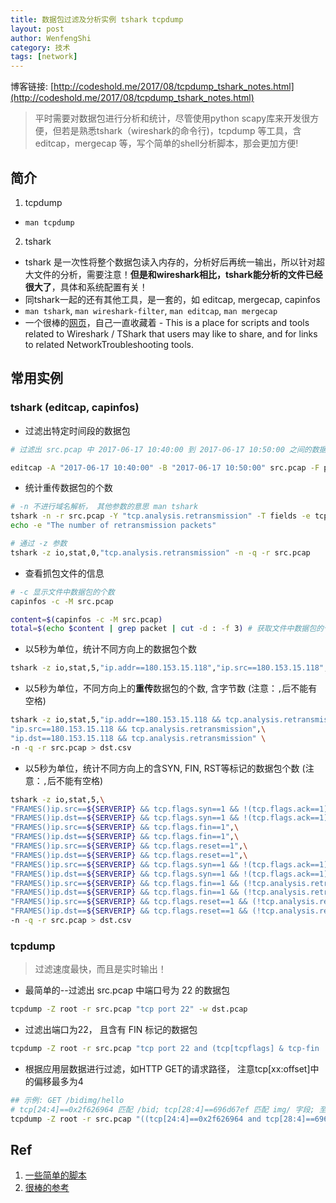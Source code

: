 ```yaml
---
title: 数据包过滤及分析实例 tshark tcpdump
layout: post
author: WenfengShi
category: 技术
tags: [network]
---
```


博客链接: [http://codeshold.me/2017/08/tcpdump_tshark_notes.html](http://codeshold.me/2017/08/tcpdump_tshark_notes.html)

> 平时需要对数据包进行分析和统计，尽管使用python scapy库来开发很方便，但若是熟悉tshark（wireshark的命令行)，tcpdump 等工具，含editcap，mergecap 等，写个简单的shell分析脚本，那会更加方便!

## 简介
1. tcpdump
- `man tcpdump`

2. tshark
- tshark 是一次性将整个数据包读入内存的，分析好后再统一输出，所以针对超大文件的分析，需要注意！**但是和wireshark相比，tshark能分析的文件已经很大了**，具体和系统配置有关！
- 同tshark一起的还有其他工具，是一套的，如 editcap, mergecap, capinfos
- `man tshark`, `man wireshark-filter`, `man editcap`, `man mergecap`
- 一个很棒的[网页](https://wiki.wireshark.org/Tools)，自己一直收藏着
        - This is a place for scripts and tools related to Wireshark / TShark that users may like to share, and for links to related NetworkTroubleshooting tools.

## 常用实例

### tshark (editcap, capinfos)
- 过滤出特定时间段的数据包

```bash
# 过滤出 src.pcap 中 2017-06-17 10:40:00 到 2017-06-17 10:50:00 之间的数据包，其中 -F 参数表示文件格式，即 the file format of the output capture file！ 留意 pcapng 格式的数据包

editcap -A "2017-06-17 10:40:00" -B "2017-06-17 10:50:00" src.pcap -F pcap dst.pcap
```

- 统计重传数据包的个数

```bash
# -n 不进行域名解析， 其他参数的意思 man tshark
tshark -n -r src.pcap -Y "tcp.analysis.retransmission" -T fields -e tcp.stream | wc -l
echo -e "The number of retransmission packets"

# 通过 -z 参数
tshark -z io,stat,0,"tcp.analysis.retransmission" -n -q -r src.pcap
```

- 查看抓包文件的信息

```bash
# -c 显示文件中数据包的个数
capinfos -c -M src.pcap

content=$(capinfos -c -M src.pcap)
total=$(echo $content | grep packet | cut -d : -f 3) # 获取文件中数据包的个数
```

- 以5秒为单位，统计不同方向上的数据包个数

```bash
tshark -z io,stat,5,"ip.addr==180.153.15.118","ip.src==180.153.15.118","ip.dst==180.153.15.118" -n -q -r 1030_1038_8300.pcap > five_second.csv
```

- 以5秒为单位，不同方向上的**重传**数据包的个数, 含字节数 (注意：`,`后不能有空格)

```bash
tshark -z io,stat,5,"ip.addr==180.153.15.118 && tcp.analysis.retransmission",\
"ip.src==180.153.15.118 && tcp.analysis.retransmission",\
"ip.dst==180.153.15.118 && tcp.analysis.retransmission" \
-n -q -r src.pcap > dst.csv
```

- 以5秒为单位，统计不同方向上的含SYN, FIN, RST等标记的数据包个数 (注意：`,`后不能有空格)

```bash
tshark -z io,stat,5,\
"FRAMES()ip.src==${SERVERIP} && tcp.flags.syn==1 && !(tcp.flags.ack==1)",\
"FRAMES()ip.dst==${SERVERIP} && tcp.flags.syn==1 && !(tcp.flags.ack==1)",\
"FRAMES()ip.src==${SERVERIP} && tcp.flags.fin==1",\
"FRAMES()ip.dst==${SERVERIP} && tcp.flags.fin==1",\
"FRAMES()ip.src==${SERVERIP} && tcp.flags.reset==1",\
"FRAMES()ip.dst==${SERVERIP} && tcp.flags.reset==1",\
"FRAMES()ip.src==${SERVERIP} && tcp.flags.syn==1 && !(tcp.flags.ack==1) && (!tcp.analysis.retransmission)",\
"FRAMES()ip.dst==${SERVERIP} && tcp.flags.syn==1 && !(tcp.flags.ack==1) && (!tcp.analysis.retransmission)",\
"FRAMES()ip.src==${SERVERIP} && tcp.flags.fin==1 && (!tcp.analysis.retransmission)",\
"FRAMES()ip.dst==${SERVERIP} && tcp.flags.fin==1 && (!tcp.analysis.retransmission)",\
"FRAMES()ip.src==${SERVERIP} && tcp.flags.reset==1 && (!tcp.analysis.retransmission)",\
"FRAMES()ip.dst==${SERVERIP} && tcp.flags.reset==1 && (!tcp.analysis.retransmission)" \
-n -q -r src.pcap > dst.csv
```

### tcpdump
> 过滤速度最快，而且是实时输出！

- 最简单的--过滤出 src.pcap 中端口号为 22 的数据包

```bash
tcpdump -Z root -r src.pcap "tcp port 22" -w dst.pcap
```
- 过滤出端口为22， 且含有 FIN 标记的数据包

```bash
tcpdump -Z root -r src.pcap "tcp port 22 and (tcp[tcpflags] & tcp-fin != 0)" -w dst.pcap
```
- 根据应用层数据进行过滤，如HTTP GET的请求路径， 注意tcp[xx:offset]中的偏移最多为4

```bash
## 示例: GET /bidimg/hello
# tcp[24:4]==0x2f626964 匹配 /bid; tcp[28:4]==696d67ef 匹配 img/ 字段; 至于GET字段的匹配，可以自己去尝试！
tcpdump -Z root -r src.pcap "((tcp[24:4]==0x2f626964 and tcp[28:4]==696d67ef) and dst port 80)" -w dst.pcap
```

## Ref
1. [一些简单的脚本](https://github.com/wenfengshi/GPAgent/tree/master/agent/script)
2. [很棒的参考](https://wiki.wireshark.org/Tools)

